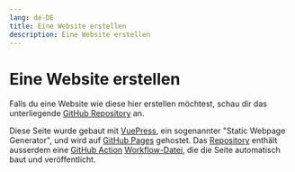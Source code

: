 ```yaml
---
lang: de-DE
title: Eine Website erstellen
description: Eine Website erstellen
---
```


# Eine Website erstellen

Falls du eine Website wie diese hier erstellen möchtest, schau dir das unterliegende [GitHub Repository][git] an.

Diese Seite wurde gebaut mit [VuePress][vuepress], ein sogenannter "Static Webpage Generator", und wird auf [GitHub Pages][ghp] gehostet.
Das [Repository][git] enthält ausserdem eine [GitHub Action][gha] [Workflow-Datei][workflow], die die Seite automatisch baut und veröffentlicht.

[git]: https://github.com/rGunti/how-did-that-work
[vuepress]: https://v2.vuepress.vuejs.org/
[ghp]: https://pages.github.com/
[gha]: https://docs.github.com/en/actions
[workflow]: https://github.com/rGunti/how-did-that-work/blob/main/.github/workflows/docs.yml
